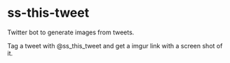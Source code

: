 # ss-this-tweet

Twitter bot to generate images from tweets.

Tag a tweet with @ss_this_tweet and get a imgur link with a screen shot of it.
